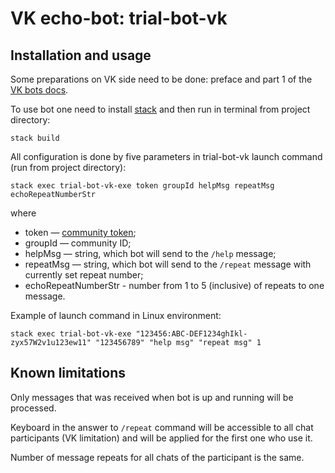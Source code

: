 # VK echo-bot: trial-bot-vk

## Installation and usage

Some preparations on VK side need to be done: preface and part 1 of the [VK bots docs](https://vk.com/dev/bots_docs).

To use bot one need to install [stack](https://docs.haskellstack.org/en/stable/README/#how-to-install) and then run in terminal from project directory:

```
stack build
```

All configuration is done by five parameters in trial-bot-vk launch command (run from project directory):

```
stack exec trial-bot-vk-exe token groupId helpMsg repeatMsg echoRepeatNumberStr
```
where
- token — [community token](https://vk.com/dev/access_token?f=2.%20Community%20Token);
- groupId — community ID;
- helpMsg — string, which bot will send to the `/help` message;
- repeatMsg — string, which bot will send to the `/repeat` message with currently set repeat number;
- echoRepeatNumberStr - number from 1 to 5 (inclusive) of repeats to one message.

Example of launch command in Linux environment:

```
stack exec trial-bot-vk-exe "123456:ABC-DEF1234ghIkl-zyx57W2v1u123ew11" "123456789" "help msg" "repeat msg" 1
```


## Known limitations

Only messages that was received when bot is up and running will be processed.

Keyboard in the answer to `/repeat` command will be accessible to all chat participants (VK limitation) and will be applied for the first one who use it.

Number of message repeats for all chats of the participant is the same.
